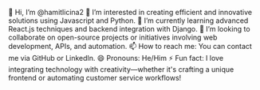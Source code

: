👋 Hi, I’m @hamitlicina2
👀 I’m interested in creating efficient and innovative solutions using Javascript and Python.
🌱 I’m currently learning advanced React.js techniques and backend integration with Django.
💞️ I’m looking to collaborate on open-source projects or initiatives involving web development, APIs, and automation.
📫 How to reach me: You can contact me via GitHub or LinkedIn.
😄 Pronouns: He/Him
⚡ Fun fact: I love integrating technology with creativity—whether it's crafting a unique frontend or automating customer service workflows!

<!---
hamitlicina2/hamitlicina2 is a ✨ special ✨ repository because its `README.md` (this file) appears on your GitHub profile.
You can click the Preview link to take a look at your changes.
--->
